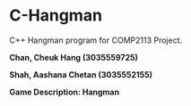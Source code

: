 # C-Hangman
C++ Hangman program for COMP2113 Project.

**Chan, Cheuk Hang (3035559725)**

**Shah, Aashana Chetan (3035552155)**

**Game Description: Hangman**
